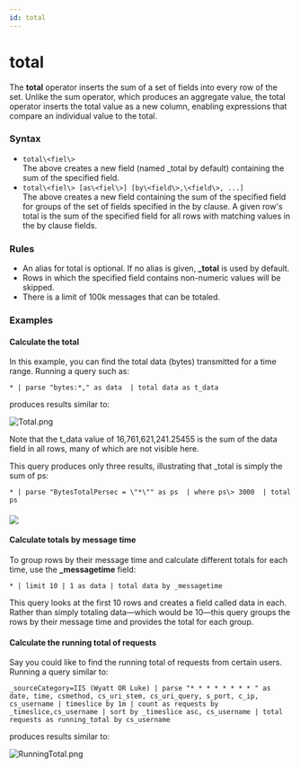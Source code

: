 ```yaml
---
id: total
---
```


# total

The **total** operator inserts the sum of a set of fields into every row
of the set. Unlike the sum operator, which produces an aggregate value,
the total operator inserts the total value as a new column, enabling
expressions that compare an individual value to the total.

### Syntax

* `total\<fiel\>`  
    The above creates a new field (named \_total by default) containing
    the sum of the specified field.
* `total\<fiel\> [as\<fiel\>] [by\<field\>,\<field\>, ...]`  
    The above creates a new field containing the sum of the specified
    field for groups of the set of fields specified in the by clause. A
    given row's total is the sum of the specified field for all rows
    with matching values in the by clause fields.

### Rules

* An alias for total is optional. If no alias is given, **\_total** is
    used by default.
* Rows in which the specified field contains non-numeric values will
    be skipped.
* There is a limit of 100k messages that can be totaled. 

### Examples

#### Calculate the total

In this example, you can find the total data (bytes) transmitted for a
time range. Running a query such as:

`* | parse "bytes:*," as data  | total data as t_data`

produces results similar to:

![Total.png](../../static/img/Search-Query-Language/Search-Operators/total/Total.png)

Note that the t_data value of 16,761,621,241.25455 is the sum of the
data field in all rows, many of which are not visible here.

This query produces only three results, illustrating that \_total is
simply the sum of ps:

`* | parse "BytesTotalPersec = \"*\"" as ps  | where ps\> 3000  | total ps`

#### ![](../../static/img/Search-Query-Language/Search-Operators/total/../../../../Assets/Media_Repo_for_Search/total_op.png)

#### Calculate totals by message time

To group rows by their message time and calculate different totals for
each time, use the **\_messagetime** field:

`* | limit 10 | 1 as data | total data by _messagetime`

This query looks at the first 10 rows and creates a field called data in
each. Rather than simply totaling data—which would be 10—this query
groups the rows by their message time and provides the total for each
group.

#### Calculate the running total of requests

Say you could like to find the running total of requests from certain users.
Running a query similar to:

`_sourceCategory=IIS (Wyatt OR Luke) | parse "* * * * * * * * " as date, time, csmethod, cs_uri_stem, cs_uri_query, s_port, c_ip, cs_username | timeslice by 1m | count as requests by _timeslice,cs_username | sort by _timeslice asc, cs_username | total requests as running_total by cs_username`

produces results similar to:

![RunningTotal.png](../../static/img/Search-Query-Language/Search-Operators/total/RunningTotal.png)
